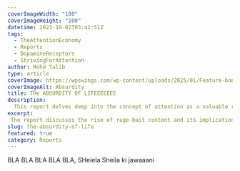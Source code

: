 ```yaml
---
coverImageWidth: "100"
coverImageHeight: "100"
datetime: 2023-10-02T03:42:51Z
tags:
  - TheAttentionEconomy
  - Reports
  - DopamineReceptors
  - StrivingForAttention
author: Mohd Talib
type: article
coverImage: https://wpswings.com/wp-content/uploads/2025/01/Feature-banner-Best-Bookkeeping-Softwares-min-1.webp
coverImageAlt: Absurdity
title: THe ABSURDITY OF LIFEEEEEEE
description:
  This report delves deep into the concept of attention as a valuable resource in the digital age. It explores the evolution of social media, the impact of constant distraction, and the exploitation of attention by corporations.
excerpt:
 The report discusses the rise of rage-bait content and its implications for society. Furthermore, it provides insights into the potential consequences of our society's obsession with attention and suggests ways to regain control over our attention.
slug: the-absurdity-of-life
featured: true
category: Reports
---
```



BLA BLA BLA BLA BLA, SHeiela Sheila ki jawaaani
